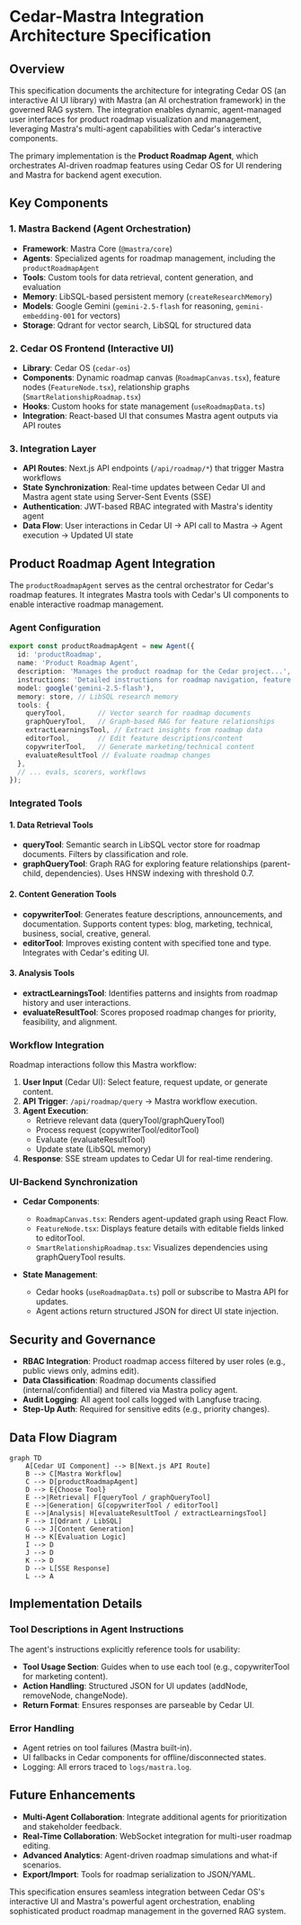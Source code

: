 # Cedar-Mastra Integration Architecture Specification

## Overview

This specification documents the architecture for integrating Cedar OS (an interactive AI UI library) with Mastra (an AI orchestration framework) in the governed RAG system. The integration enables dynamic, agent-managed user interfaces for product roadmap visualization and management, leveraging Mastra's multi-agent capabilities with Cedar's interactive components.

The primary implementation is the **Product Roadmap Agent**, which orchestrates AI-driven roadmap features using Cedar OS for UI rendering and Mastra for backend agent execution.

## Key Components

### 1. Mastra Backend (Agent Orchestration)

- **Framework**: Mastra Core (`@mastra/core`)
- **Agents**: Specialized agents for roadmap management, including the `productRoadmapAgent`
- **Tools**: Custom tools for data retrieval, content generation, and evaluation
- **Memory**: LibSQL-based persistent memory (`createResearchMemory`)
- **Models**: Google Gemini (`gemini-2.5-flash` for reasoning, `gemini-embedding-001` for vectors)
- **Storage**: Qdrant for vector search, LibSQL for structured data

### 2. Cedar OS Frontend (Interactive UI)

- **Library**: Cedar OS (`cedar-os`)
- **Components**: Dynamic roadmap canvas (`RoadmapCanvas.tsx`), feature nodes (`FeatureNode.tsx`), relationship graphs (`SmartRelationshipRoadmap.tsx`)
- **Hooks**: Custom hooks for state management (`useRoadmapData.ts`)
- **Integration**: React-based UI that consumes Mastra agent outputs via API routes

### 3. Integration Layer

- **API Routes**: Next.js API endpoints (`/api/roadmap/*`) that trigger Mastra workflows
- **State Synchronization**: Real-time updates between Cedar UI and Mastra agent state using Server-Sent Events (SSE)
- **Authentication**: JWT-based RBAC integrated with Mastra's identity agent
- **Data Flow**: User interactions in Cedar UI → API call to Mastra → Agent execution → Updated UI state

## Product Roadmap Agent Integration

The `productRoadmapAgent` serves as the central orchestrator for Cedar's roadmap features. It integrates Mastra tools with Cedar's UI components to enable interactive roadmap management.

### Agent Configuration

```typescript
export const productRoadmapAgent = new Agent({
  id: 'productRoadmap',
  name: 'Product Roadmap Agent',
  description: 'Manages the product roadmap for the Cedar project...',
  instructions: 'Detailed instructions for roadmap navigation, feature management...',
  model: google('gemini-2.5-flash'),
  memory: store, // LibSQL research memory
  tools: {
    queryTool,        // Vector search for roadmap documents
    graphQueryTool,   // Graph-based RAG for feature relationships
    extractLearningsTool, // Extract insights from roadmap data
    editorTool,       // Edit feature descriptions/content
    copywriterTool,   // Generate marketing/technical content
    evaluateResultTool // Evaluate roadmap changes
  },
  // ... evals, scorers, workflows
});
```

### Integrated Tools

#### 1. Data Retrieval Tools
- **queryTool**: Semantic search in LibSQL vector store for roadmap documents. Filters by classification and role.
- **graphQueryTool**: Graph RAG for exploring feature relationships (parent-child, dependencies). Uses HNSW indexing with threshold 0.7.

#### 2. Content Generation Tools
- **copywriterTool**: Generates feature descriptions, announcements, and documentation. Supports content types: blog, marketing, technical, business, social, creative, general.
- **editorTool**: Improves existing content with specified tone and type. Integrates with Cedar's editing UI.

#### 3. Analysis Tools
- **extractLearningsTool**: Identifies patterns and insights from roadmap history and user interactions.
- **evaluateResultTool**: Scores proposed roadmap changes for priority, feasibility, and alignment.

### Workflow Integration

Roadmap interactions follow this Mastra workflow:

1. **User Input** (Cedar UI): Select feature, request update, or generate content.
2. **API Trigger**: `/api/roadmap/query` → Mastra workflow execution.
3. **Agent Execution**:
   - Retrieve relevant data (queryTool/graphQueryTool)
   - Process request (copywriterTool/editorTool)
   - Evaluate (evaluateResultTool)
   - Update state (LibSQL memory)
4. **Response**: SSE stream updates to Cedar UI for real-time rendering.

### UI-Backend Synchronization

- **Cedar Components**:
  - `RoadmapCanvas.tsx`: Renders agent-updated graph using React Flow.
  - `FeatureNode.tsx`: Displays feature details with editable fields linked to editorTool.
  - `SmartRelationshipRoadmap.tsx`: Visualizes dependencies using graphQueryTool results.

- **State Management**:
  - Cedar hooks (`useRoadmapData.ts`) poll or subscribe to Mastra API for updates.
  - Agent actions return structured JSON for direct UI state injection.

## Security and Governance

- **RBAC Integration**: Product roadmap access filtered by user roles (e.g., public views only, admins edit).
- **Data Classification**: Roadmap documents classified (internal/confidential) and filtered via Mastra policy agent.
- **Audit Logging**: All agent tool calls logged with Langfuse tracing.
- **Step-Up Auth**: Required for sensitive edits (e.g., priority changes).

## Data Flow Diagram

```mermaid
graph TD
    A[Cedar UI Component] --> B[Next.js API Route]
    B --> C[Mastra Workflow]
    C --> D[productRoadmapAgent]
    D --> E{Choose Tool}
    E -->|Retrieval| F[queryTool / graphQueryTool]
    E -->|Generation| G[copywriterTool / editorTool]
    E -->|Analysis| H[evaluateResultTool / extractLearningsTool]
    F --> I[Qdrant / LibSQL]
    G --> J[Content Generation]
    H --> K[Evaluation Logic]
    I --> D
    J --> D
    K --> D
    D --> L[SSE Response]
    L --> A
```

## Implementation Details

### Tool Descriptions in Agent Instructions

The agent's instructions explicitly reference tools for usability:

- **Tool Usage Section**: Guides when to use each tool (e.g., copywriterTool for marketing content).
- **Action Handling**: Structured JSON for UI updates (addNode, removeNode, changeNode).
- **Return Format**: Ensures responses are parseable by Cedar UI.

### Error Handling

- Agent retries on tool failures (Mastra built-in).
- UI fallbacks in Cedar components for offline/disconnected states.
- Logging: All errors traced to `logs/mastra.log`.

## Future Enhancements

- **Multi-Agent Collaboration**: Integrate additional agents for prioritization and stakeholder feedback.
- **Real-Time Collaboration**: WebSocket integration for multi-user roadmap editing.
- **Advanced Analytics**: Agent-driven roadmap simulations and what-if scenarios.
- **Export/Import**: Tools for roadmap serialization to JSON/YAML.

This specification ensures seamless integration between Cedar OS's interactive UI and Mastra's powerful agent orchestration, enabling sophisticated product roadmap management in the governed RAG system.
